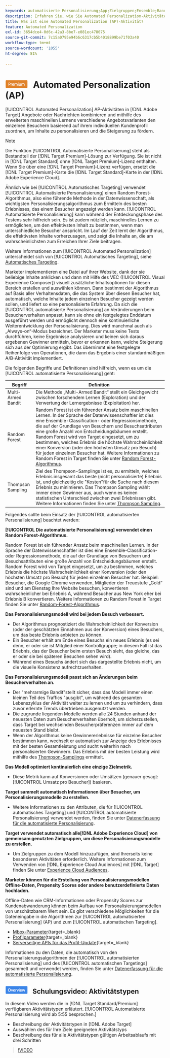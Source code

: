 ```yaml
---
keywords: automatisierte Personalisierung;App;Zielgruppen;Ensemble;Random Forest;Multi-Armed Bandit;Thompson Sampling;ml;maschinelles Lernen
description: Erfahren Sie, wie Sie Automated Personalization-Aktivitäten (AP) in Adobe verwenden. [!DNL Target] die mithilfe des erweiterten maschinellen Lernens verschiedene Angebotsvarianten den einzelnen Besuchern zuordnen.
title: Was ist eine Automated Personalization (AP)-Aktivität?
feature: Automated Personalization
exl-id: 3654dce4-0d6c-42a3-8be7-e081ec478075
source-git-commit: 7c15a0795e94b6c6317cb5b4018899be71f03a40
workflow-type: tm+mt
source-wordcount: '1055'
ht-degree: 81%

---
```


# ![PREMIUM](/help/main/assets/premium.png) Automated Personalization (AP)

[!UICONTROL Automated Personalization] AP-Aktivitäten in [!DNL Adobe Target] Angebote oder Nachrichten kombinieren und mithilfe des erweiterten maschinellen Lernens verschiedene Angebotsvarianten den einzelnen Besuchern basierend auf ihrem individuellen Kundenprofil zuordnen, um Inhalte zu personalisieren und die Steigerung zu fördern.

>[!NOTE]
>
>Die Funktion [!UICONTROL Automatisierte Personalisierung] steht als Bestandteil der [!DNL Target Premium]-Lösung zur Verfügung. Sie ist nicht in [!DNL Target Standard] ohne [!DNL Target Premium]-Lizenz enthalten. Wenn Sie über eine [!DNL Target Premium]-Lizenz verfügen, ersetzt die [!DNL Target Premium]-Karte die [!DNL Target Standard]-Karte in der [!DNL Adobe Experience Cloud].

Ähnlich wie bei [!UICONTROL Automatisches Targeting] verwendet [!UICONTROL Automatisierte Personalisierung] einen Random Forest-Algorithmus, also eine führende Methode in der Datenwissenschaft, als wichtigsten Personalisierungsalgorithmus zum Ermitteln des besten Erlebnisses, das einem Besucher angezeigt werden kann. [!UICONTROL Automatisierte Personalisierung] kann während der Entdeckungsphase des Testens sehr hilfreich sein. Es ist zudem nützlich, maschinelles Lernen zu ermöglichen, um den effektivsten Inhalt zu bestimmen, wenn man unterschiedliche Besucher anspricht. Im Lauf der Zeit lernt der Algorithmus, die effektivsten Inhalte vorherzusagen, und zeigt die Inhalte an, die am wahrscheinlichsten zum Erreichen Ihrer Ziele beitragen.

Weitere Informationen zum [!UICONTROL Automated Personalization] unterscheidet sich von [!UICONTROL Automatisches Targeting], siehe [Automatisches Targeting](/help/main/c-activities/auto-target/auto-target-to-optimize.md).

Marketer implementieren eine Datei auf ihrer Website, dank der sie beliebige Inhalte anklicken und dann mit Hilfe des VEC ([!UICONTROL Visual Experience Composer]) visuell zusätzliche Inhaltsoptionen für diesen Bereich erstellen und auswählen können. Dann bestimmt der Algorithmus auf Basis aller Verhaltensdaten, die das System über diesen Besucher hat, automatisch, welche Inhalte jedem einzelnen Besucher gezeigt werden sollen, und liefert so eine personalisierte Erfahrung. Da sich die [!UICONTROL automatisierte Personalisierung] an Veränderungen beim Besucherverhalten anpasst, kann sie ohne ein festgelegtes Enddatum ausgeführt werden und ermöglicht dennoch eine kontinuierliche Weiterentwicklung der Personalisierung. Dies wird manchmal auch als „Always-on“-Modus bezeichnet. Der Marketer muss keine Tests durchführen, keine Ergebnisse analysieren und keinen sich daraus ergebenen Gewinner ermitteln, bevor er erkennen kann, welche Steigerung sich aus der Optimierung ergibt. Das übernimmt eine festgelegte Reihenfolge von Operationen, die dann das Ergebnis einer standardmäßigen A/B-Aktivität implementiert.

Die folgenden Begriffe und Definitionen sind hilfreich, wenn es um die [!UICONTROL automatisierte Personalisierung] geht:

| Begriff | Definition |
|---|---|
| Multi-Armed Bandit | Die Methode „Multi-Armed Bandit“ stellt ein Gleichgewicht zwischen forschendem Lernen (Exploration) und der Verwertung der Lernergebnisse (Exploitation) her. |
| Random Forest | Random Forest ist ein führender Ansatz beim maschinellen Lernen. In der Sprache der Datenwissenschaftler ist dies eine Ensemble-Classification- oder Regressionsmethode, die auf der Grundlage von Besuchern und Besuchsattributen eine große Anzahl von Entscheidungsbäumen erstellt. Random Forest wird von Target eingesetzt, um zu bestimmen, welches Erlebnis die höchste Wahrscheinlichkeit einer Konversion (oder den höchsten Umsatz pro Besuch) für jeden einzelnen Besucher hat. Weitere Informationen zu Random Forest in Target finden Sie unter  [Random Forest-Algorithmus](/help/main/c-activities/t-automated-personalization/algo-random-forest.md). |
| Thompson Sampling | Ziel des Thompson-Samplings ist es, zu ermitteln, welches Erlebnis insgesamt das beste (nicht personalisierte) Erlebnis ist, und gleichzeitig die &quot;Kosten&quot;für die Suche nach diesem Erlebnis zu minimieren. Das Thompson Sampling wählt immer einen Gewinner aus, auch wenn es keinen statistischen Unterschied zwischen zwei Erlebnissen gibt. Weitere Informationen finden Sie unter [Thompson Sampling](https://en.wikipedia.org/wiki/Thompson_sampling). |

Folgendes sollte beim Einsatz der [!UICONTROL automatisierten Personalisierung] beachtet werden:

**[!UICONTROL Die automatisierte Personalisierung] verwendet einen Random Forest-Algorithmus.**

Random Forest ist ein führender Ansatz beim maschinellen Lernen. In der Sprache der Datenwissenschaftler ist dies eine Ensemble-Classification- oder Regressionsmethode, die auf der Grundlage von Besuchern und Besuchsattributen eine große Anzahl von Entscheidungsbäumen erstellt. Random Forest wird von Target eingesetzt, um zu bestimmen, welches Erlebnis die höchste Wahrscheinlichkeit einer Konversion (oder den höchsten Umsatz pro Besuch) für jeden einzelnen Besucher hat. Beispiel: Besucher, die Google Chrome verwenden, Mitglieder der Treuestufe „Gold“ sind und am Dienstag Ihre Website besuchen, konvertieren wahrscheinlicher bei Erlebnis A, während Besucher aus New York eher bei Erlebnis B konvertieren. Weitere Informationen zu Random Forest in Target finden Sie unter  [Random-Forest-Algorithmus](/help/main/c-activities/t-automated-personalization/algo-random-forest.md).

**Das Personalisierungsmodell wird bei jedem Besuch verbessert.**

* Der Algorithmus prognostiziert die Wahrscheinlichkeit der Konversion (oder der geschätzten Einnahmen aus der Konversion) eines Besuchers, um das beste Erlebnis anbieten zu können.
* Ein Besucher erhält am Ende eines Besuchs ein neues Erlebnis (es sei denn, er oder sie ist Mitglied einer Kontrollgruppe; in diesem Fall ist das Erlebnis, das der Besucher beim ersten Besuch sieht, das gleiche, das er oder sie bei späteren Besuchen sehen wird).
* Während eines Besuchs ändert sich das dargestellte Erlebnis nicht, um die visuelle Konsistenz aufrechtzuerhalten.

**Das Personalisierungsmodell passt sich an Änderungen beim Besucherverhalten an.**

* Der &quot;mehrarmige Bandit&quot;stellt sicher, dass das Modell immer einen kleinen Teil des Traffics &quot;ausgibt&quot;, um während des gesamten Lebenszyklus der Aktivität weiter zu lernen und um zu verhindern, dass zuvor erlernte Trends übertrieben ausgenutzt werden.
* Die zugrunde liegenden Modelle werden alle 24 Stunden anhand der neuesten Daten zum Besucherverhalten überholt, um sicherzustellen, dass Target bei wechselnden Besucherpräferenzen immer auf dem neuesten Stand bleibt.
* Wenn der Algorithmus keine Gewinnererlebnisse für einzelne Besucher bestimmen kann, wechselt er automatisch zur Anzeige des Erlebnisses mit der besten Gesamtleistung und sucht weiterhin nach personalisierten Gewinnern. Das Erlebnis mit der besten Leistung wird mithilfe des [Thompson-Samplings](https://en.wikipedia.org/wiki/Thompson_sampling) ermittelt.

**Das Modell optimiert kontinuierlich eine einzige Zielmetrik.**

* Diese Metrik kann auf Konversionen oder Umsätzen (genauer gesagt: [!UICONTROL Umsatz pro Besucher]) basieren.

**Target sammelt automatisch Informationen über Besucher, um Personalisierungsmodelle zu erstellen.**

* Weitere Informationen zu den Attributen, die für [!UICONTROL automatisches Targeting] und [!UICONTROL automatisierte Personalisierung] verwendet werden, finden Sie unter [Datenerfassung für die automatisierte Personalisierung](/help/main/c-activities/t-automated-personalization/ap-data.md).

**Target verwendet automatisch alle[!DNL Adobe Experience Cloud] von gemeinsam genutzten Zielgruppen, um diese Personalisierungsmodelle zu erstellen.**

* Um Zielgruppen zu dem Modell hinzuzufügen, sind Ihrerseits keine besonderen Aktivitäten erforderlich. Weitere Informationen zum Verwenden von [!DNL Experience Cloud Audiences] mit [!DNL Target] finden Sie unter [Experience Cloud Audiences](/help/main/c-integrating-target-with-mac/mmp.md).

**Marketer können für die Erstellung von Personalisierungsmodellen Offline-Daten, Propensity Scores oder andere benutzerdefinierte Daten hochladen.**

Offline-Daten wie CRM-Informationen oder Propensity Scores zur Kundenabwanderung können beim Aufbau von Personalisierungsmodellen von unschätzbarem Wert sein. Es gibt verschiedene Möglichkeiten für die Dateneingabe in die Algorithmen zur [!UICONTROL automatisierten Personalisierung] (AP) und zum [!UICONTROL automatischen Targeting].

* [Mbox-Parameter](https://experienceleague.corp.adobe.com/docs/target-dev/developer/implementation/methods/methods-to-get-data-into-target.html){target=_blank}
* [Profilparameter](https://experienceleague.corp.adobe.com/docs/target-dev/developer/implementation/methods/methods-to-get-data-into-target.html){target=_blank}
* [Serverseitige APIs für das Profil-Update](https://experienceleague.corp.adobe.com/docs/target-dev/developer/implementation/methods/methods-to-get-data-into-target.html){target=_blank}

Informationen zu den Daten, die automatisch von den Personalisierungsalgorithmen der [!UICONTROL automatisierten Personalisierung] und des [!UICONTROL automatischen Targetings] gesammelt und verwendet werden, finden Sie unter [Datenerfassung für die automatisierte Personalisierung](/help/main/c-activities/t-automated-personalization/ap-data.md).

## ![Übersichtszeichen](/help/main/assets/overview.png) Schulungsvideo: Aktivitätstypen

In diesem Video werden die in [!DNL Target Standard/Premium] verfügbaren Aktivitätstypen erläutert. [!UICONTROL Automatisierte Personalisierung wird ab 5:55 besprochen.]

* Beschreibung der Aktivitätstypen in [!DNL Adobe Target]
* Auswählen des für Ihre Ziele geeigneten Aktivitätstyps
* Beschreibung des für alle Aktivitätstypen gültigen Arbeitsablaufs mit drei Schritten

>[!VIDEO](https://video.tv.adobe.com/v/17386)
